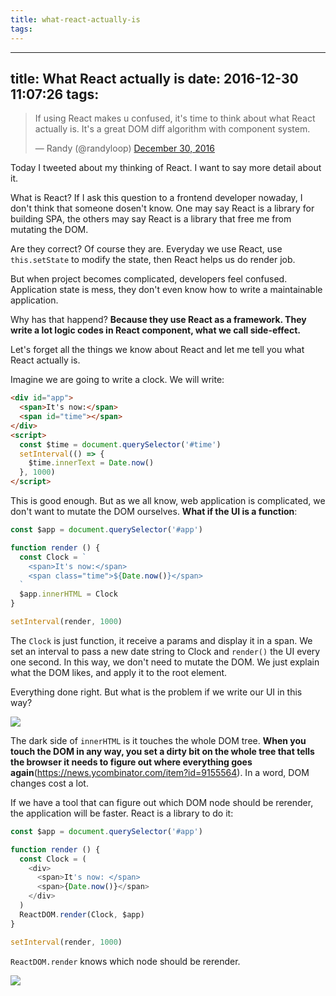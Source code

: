 ```yaml
---
title: what-react-actually-is
tags:
---
```

---
title: What React actually is
date: 2016-12-30 11:07:26
tags:
---

<blockquote class="twitter-tweet" data-lang="en"><p lang="en" dir="ltr">If using React makes u confused, it&#39;s time to think about what React actually is. It&#39;s a great DOM diff algorithm with component system.</p>&mdash; Randy (@randyloop) <a href="https://twitter.com/randyloop/status/814663047541231616">December 30, 2016</a></blockquote>
<script async src="//platform.twitter.com/widgets.js" charset="utf-8"></script>

Today I tweeted about my thinking of React. I want to say more detail about it.

What is React? If I ask this question to a frontend developer nowaday, I don't think that someone dosen't know. One may say React is a library for building SPA, the others may say React is a library that free me from mutating the DOM.

Are they correct? Of course they are. Everyday we use React, use `this.setState` to modify the state, then React helps us do render job.

But when project becomes complicated, developers feel confused. Application state is mess, they don't even know how to write a maintainable application.

Why has that happend? **Because they use React as a framework. They write a lot logic codes in React component, what we call side-effect.**

Let's forget all the things we know about React and let me tell you what React actually is.

Imagine we are going to write a clock. We will write:

```html
<div id="app">
  <span>It's now:</span>
  <span id="time"></span>
</div>
<script>
  const $time = document.querySelector('#time')
  setInterval(() => {
    $time.innerText = Date.now()
  }, 1000)
</script>
```

This is good enough. But as we all know, web application is complicated, we don't want to mutate the DOM ourselves. **What if the UI is a function**:


```javascript
const $app = document.querySelector('#app')

function render () {
  const Clock = `
    <span>It's now:</span>
    <span class="time">${Date.now()}</span>
  `
  $app.innerHTML = Clock
}

setInterval(render, 1000)
```

The `Clock` is just function, it receive a params and display it in a span. We set an interval to pass a new date string to Clock and `render()` the UI every one second. In this way, we don't need to mutate the DOM. We just explain what the DOM likes, and apply it to the root element.

Everything done right. But what is the problem if we write our UI in this way?

![](/images/plain-render-clock.gif)

The dark side of `innerHTML` is it touches the whole DOM tree. **When you touch the DOM in any way, you set a dirty bit on the whole tree that tells the browser it needs to figure out where everything goes again**(https://news.ycombinator.com/item?id=9155564). In a word, DOM changes cost a lot.

If we have a tool that can figure out which DOM node should be rerender, the application will be faster. React is a library to do it:

```javascript
const $app = document.querySelector('#app')

function render () {
  const Clock = (
    <div>
      <span>It's now: </span>
      <span>{Date.now()}</span>
    </div>
  )
  ReactDOM.render(Clock, $app)
}

setInterval(render, 1000)
```

`ReactDOM.render` knows which node should be rerender.

![](/images/react-render-clock.gif)

<!--After using React for a year, I learn a lot. It's not only change my way to build web UI, I also learn a lot about FP (Functional Programming). -->